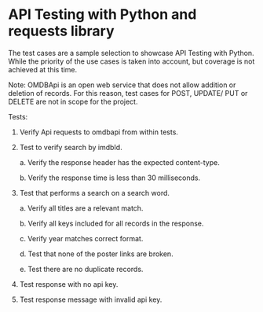 # API Testing with Python and requests library

The test cases are a sample selection to showcase API Testing with Python.
While the priority of the use cases is taken into account, but coverage is not achieved at this time.

Note:
OMDBApi is an open web service that does not allow addition or deletion of records. 
For this reason, test cases for POST, UPDATE/ PUT or DELETE are not in scope for the project.

Tests:

1. Verify Api requests to omdbapi from within tests.

2. Test to verify search by imdbId.

    a. Verify the response header has the expected content-type.

    b. Verify the response time is less than 30 milliseconds. 

3. Test that performs a search on a search word.

    a. Verify all titles are a relevant match.

    b. Verify all keys included for all records in the response.

    c. Verify year matches correct format.

    d. Test that none of the poster links are broken.

    e. Test there are no duplicate records.

4. Test response with no api key.

5. Test response message with invalid api key.
